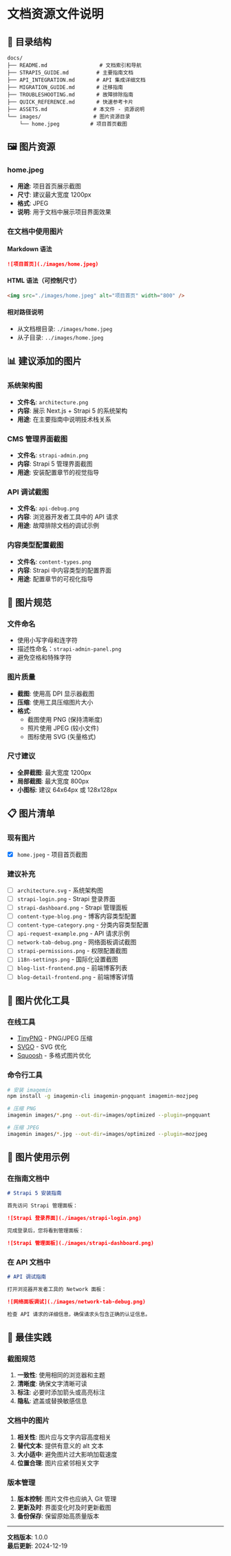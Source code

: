  # 文档资源文件说明

## 📁 目录结构

```
docs/
├── README.md                 # 文档索引和导航
├── STRAPI5_GUIDE.md         # 主要指南文档
├── API_INTEGRATION.md       # API 集成详细文档
├── MIGRATION_GUIDE.md       # 迁移指南
├── TROUBLESHOOTING.md       # 故障排除指南
├── QUICK_REFERENCE.md       # 快速参考卡片
├── ASSETS.md               # 本文件 - 资源说明
└── images/                 # 图片资源目录
    └── home.jpeg          # 项目首页截图
```

## 🖼️ 图片资源

### home.jpeg
- **用途**: 项目首页展示截图
- **尺寸**: 建议最大宽度 1200px
- **格式**: JPEG
- **说明**: 用于文档中展示项目界面效果

### 在文档中使用图片

#### Markdown 语法
```markdown
![项目首页](./images/home.jpeg)
```

#### HTML 语法（可控制尺寸）
```html
<img src="./images/home.jpeg" alt="项目首页" width="800" />
```

#### 相对路径说明
- 从文档根目录: `./images/home.jpeg`
- 从子目录: `../images/home.jpeg`

## 📊 建议添加的图片

### 系统架构图
- **文件名**: `architecture.png`
- **内容**: 展示 Next.js + Strapi 5 的系统架构
- **用途**: 在主要指南中说明技术栈关系

### CMS 管理界面截图
- **文件名**: `strapi-admin.png`
- **内容**: Strapi 5 管理界面截图
- **用途**: 安装配置章节的视觉指导

### API 调试截图
- **文件名**: `api-debug.png`
- **内容**: 浏览器开发者工具中的 API 请求
- **用途**: 故障排除文档的调试示例

### 内容类型配置截图
- **文件名**: `content-types.png`
- **内容**: Strapi 中内容类型的配置界面
- **用途**: 配置章节的可视化指导

## 🎨 图片规范

### 文件命名
- 使用小写字母和连字符
- 描述性命名：`strapi-admin-panel.png`
- 避免空格和特殊字符

### 图片质量
- **截图**: 使用高 DPI 显示器截图
- **压缩**: 使用工具压缩图片大小
- **格式**: 
  - 截图使用 PNG (保持清晰度)
  - 照片使用 JPEG (较小文件)
  - 图标使用 SVG (矢量格式)

### 尺寸建议
- **全屏截图**: 最大宽度 1200px
- **局部截图**: 最大宽度 800px
- **小图标**: 建议 64x64px 或 128x128px

## 📋 图片清单

### 现有图片
- [x] `home.jpeg` - 项目首页截图

### 建议补充
- [ ] `architecture.svg` - 系统架构图
- [ ] `strapi-login.png` - Strapi 登录界面
- [ ] `strapi-dashboard.png` - Strapi 管理面板
- [ ] `content-type-blog.png` - 博客内容类型配置
- [ ] `content-type-category.png` - 分类内容类型配置
- [ ] `api-request-example.png` - API 请求示例
- [ ] `network-tab-debug.png` - 网络面板调试截图
- [ ] `strapi-permissions.png` - 权限配置截图
- [ ] `i18n-settings.png` - 国际化设置截图
- [ ] `blog-list-frontend.png` - 前端博客列表
- [ ] `blog-detail-frontend.png` - 前端博客详情

## 🔧 图片优化工具

### 在线工具
- [TinyPNG](https://tinypng.com/) - PNG/JPEG 压缩
- [SVGO](https://jakearchibald.github.io/svgomg/) - SVG 优化
- [Squoosh](https://squoosh.app/) - 多格式图片优化

### 命令行工具
```bash
# 安装 imagemin
npm install -g imagemin-cli imagemin-pngquant imagemin-mozjpeg

# 压缩 PNG
imagemin images/*.png --out-dir=images/optimized --plugin=pngquant

# 压缩 JPEG  
imagemin images/*.jpg --out-dir=images/optimized --plugin=mozjpeg
```

## 📝 图片使用示例

### 在指南文档中
```markdown
# Strapi 5 安装指南

首先访问 Strapi 管理面板：

![Strapi 登录界面](./images/strapi-login.png)

完成登录后，您将看到管理面板：

![Strapi 管理面板](./images/strapi-dashboard.png)
```

### 在 API 文档中
```markdown
# API 调试指南

打开浏览器开发者工具的 Network 面板：

![网络面板调试](./images/network-tab-debug.png)

检查 API 请求的详细信息，确保请求头包含正确的认证信息。
```

## 🌟 最佳实践

### 截图规范
1. **一致性**: 使用相同的浏览器和主题
2. **清晰度**: 确保文字清晰可读
3. **标注**: 必要时添加箭头或高亮标注
4. **隐私**: 遮盖或替换敏感信息

### 文档中的图片
1. **相关性**: 图片应与文字内容高度相关
2. **替代文本**: 提供有意义的 alt 文本
3. **大小适中**: 避免图片过大影响加载速度
4. **位置合理**: 图片应紧邻相关文字

### 版本管理
1. **版本控制**: 图片文件也应纳入 Git 管理
2. **更新及时**: 界面变化时及时更新截图
3. **备份保存**: 保留原始高质量版本

---

**文档版本**: 1.0.0  
**最后更新**: 2024-12-19